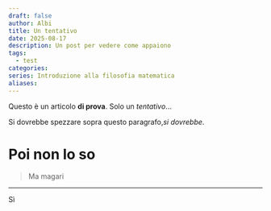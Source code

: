 ```yaml
---
draft: false
author: Albi
title: Un tentativo
date: 2025-08-17
description: Un post per vedere come appaiono
tags:
  - test
categories: 
series: Introduzione alla filosofia matematica
aliases:
---
```

Questo è un articolo **di prova**. Solo un *tentativo*...
<!--more-->
Si dovrebbe spezzare sopra questo paragrafo,*si dovrebbe*.
# Poi non lo so
> Ma magari

---
Sì